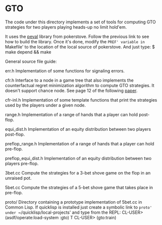 GTO
===

The code under this directory implements a set of tools for computing
GTO strategies for two players playing heads-up no limit hold'em.

It uses the [peval](https://github.com/andrewprock/pokerstove) library
from pokerstove.  Follow the previous link to see how to build the
library.  Once it's done, modify the `PREF' variable in `Makefile' to
the location of the local source of pokerstove.  And just type:
$ make depend && make

General source file guide:

err.h
        Implementation of some functions for signaling errors.

cfr.h
        Interface to a node in a game tree that also implements the
        counterfactual regret minimization algorithm to compute GTO
        strategies. It doesn't support chance node.  See page 12 of
        the following
        [paper](http://modelai.gettysburg.edu/2013/cfr/cfr.pdf).

cfr-inl.h
        Implementation of some template functions that print the
        strategies used by the players under a given node.

range.h
        Implementation of a range of hands that a player can hold
        post-flop.

equi_dist.h
        Implementation of an equity distribution between two players
        post-flop.

preflop_range.h
        Implementation of a range of hands that a player can hold
        pre-flop.

preflop_equi_dist.h
        Implementation of an equity distribution between two players
        pre-flop.

3bet.cc
        Compute the strategies for a 3-bet shove game on the flop in
        an unraised pot.

5bet.cc
        Compute the strategies of a 5-bet shove game that takes place
        in pre-flop.

proto/
        Directory containing a prototype implementation of 5bet.cc in
        Common Lisp.  If quicklisp is installed just create a symbolic
        link to `proto' under `~/quicklisp/local-projects' and type
        from the REPL:
        CL-USER> (asdf/operate:load-system :gto)
        T
        CL-USER> (gto:train)
